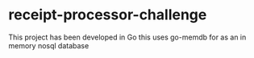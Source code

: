 # receipt-processor-challenge

This project has been developed in Go this uses go-memdb for as an in memory nosql database
